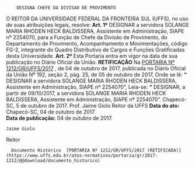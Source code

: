         DESIGNA CHEFE DA DIVISAO DE PROVIMENTO  

 O REITOR DA UNIVERSIDADE FEDERAL DA FRONTEIRA SUL (UFFS), no uso de suas atribuições legais, resolve:   **Art. 1º** DESIGNAR a servidora SOLANGE MARIA RHODEN HECK BALDISSERA, Assistente em Administração, SIAPE nº 2254070, para a Função de Chefe da Divisão de Provimento, do Departamento de Provimento, Acompanhamento e Movimentações, código FG-2, integrante do Quadro Distributivo de Cargos e Funções Gratificadas desta Universidade.   **Art. 2º** Esta Portaria entra em vigor na data de sua publicação no Diário Oficial da União.   **RETIFICAÇÃO**    Na [PORTARIA Nº 1212/GR/UFFS/2017](https://www.uffs.edu.br/atos-normativos/portaria/gr/2017-1212)  , de 04 de outubro de 2017, publicada no Diário Oficial da União Nº 192, seção 2, pág. 25, de 05 de outubro de 2017,  Onde se lê: **“** DESIGNAR a servidora SOLANGE MARIA RHODEN HECK BALDISSERA, Assistente em Administração, SIAPE nº 2254070”,  Leia-se: **“** DESIGNAR, a partir de 09/10/2017, a servidora SOLANGE MARIA RHODEN HECK BALDISSERA, Assistente em Administração, SIAPE nº 2254070”.   Chapecó-SC, 5 de outubro de 2017.   Prof. Jaime Giolo Reitor da UFFS    **Data do ato:** Chapecó-SC, 04 de outubro de 2017.   
 **Data de publicação:**  04 de outubro de 2017. 

    Jaime Giolo   
 Reitor 

      Documento Histórico  [PORTARIA Nº 1212/GR/UFFS/2017 (RETIFICADA)](https://www.uffs.edu.br/atos-normativos/portaria/gr/2017-1212/@@download/documento_historico)     
      